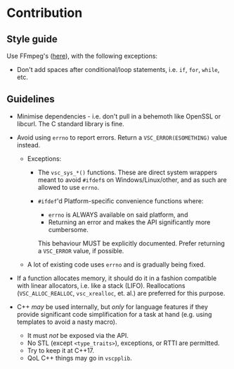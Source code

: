 # Contribution

## Style guide

Use FFmpeg's ([here](https://ffmpeg.org/developer.html#toc-Code-formatting-conventions)), with the following
exceptions:

* Don't add spaces after conditional/loop statements, i.e. `if`, `for`, `while`, etc.

## Guidelines

* Minimise dependencies - i.e. don't pull in a behemoth like OpenSSL or libcurl.
  The C standard library is fine.

* Avoid using `errno` to report errors. Return a `VSC_ERROR(ESOMETHING)` value instead.
    - Exceptions:
        - The `vsc_sys_*()` functions. These are direct system wrappers meant
          to avoid `#ifdef`s on Windows/Linux/other, and as such are allowed to use `errno`.
        - `#ifdef`'d Platform-specific convenience functions where:
            - `errno` is ALWAYS available on said platform, and
            - Returning an error and makes the API significantly more cumbersome.

          This behaviour MUST be explicitly documented. Prefer returning a `VSC_ERROR` value, if possible.
    - A lot of existing code uses `errno` and is gradually being fixed.

* If a function allocates memory, it should do it in a fashion compatible with linear
  allocators, i.e. like a stack (LIFO). Reallocations (`VSC_ALLOC_REALLOC`, `vsc_xrealloc`, et. al.)
  are preferred for this purpose.

* C++ _may_ be used internally, but _only_ for language features if they provide significant code simplification for a
  task at hand (e.g. using templates to avoid a nasty macro).
    - It must _not_ be exposed via the API.
    - No STL (except `<type_traits>`), exceptions, or RTTI are permitted.
    - Try to keep it at C++17.
    - QoL C++ things may go in `vscpplib`.
